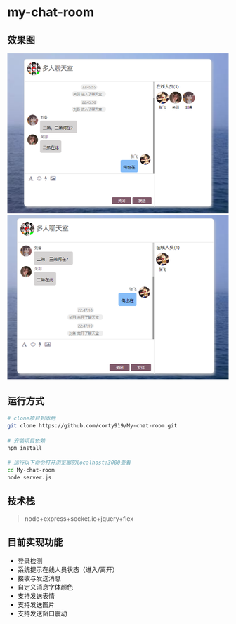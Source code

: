 # my-chat-room
## 效果图
![image](https://github.com/corty919/My-chat-room/blob/master/view/image/value.jpg)
![image](https://github.com/corty919/My-chat-room/blob/master/view/image/value2.jpg)
## 运行方式
```bash
# clone项目到本地
git clone https://github.com/corty919/My-chat-room.git

# 安装项目依赖
npm install

# 运行以下命令打开浏览器的localhost:3000查看
cd My-chat-room
node server.js
```
## 技术栈
> node+express+socket.io+jquery+flex

## 目前实现功能
- 登录检测
- 系统提示在线人员状态（进入/离开）
- 接收与发送消息 
- 自定义消息字体颜色
- 支持发送表情
- 支持发送图片 
- 支持发送窗口震动
